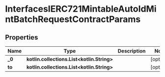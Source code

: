 
# InterfacesIERC721MintableAutoIdMintBatchRequestContractParams

## Properties
Name | Type | Description | Notes
------------ | ------------- | ------------- | -------------
**_0** | **kotlin.collections.List&lt;kotlin.String&gt;** |  |  [optional]
**to** | **kotlin.collections.List&lt;kotlin.String&gt;** |  |  [optional]



